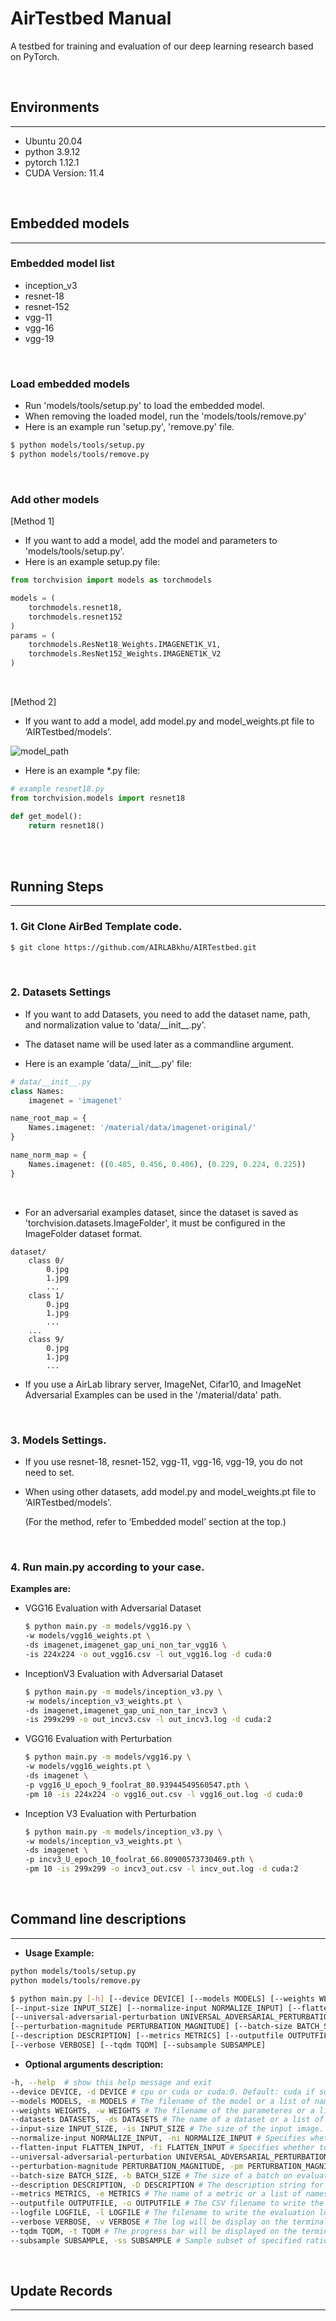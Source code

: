 # AirTestbed Manual
A testbed for training and evaluation of our deep learning research based on PyTorch.

</br>

## Environments
---
- Ubuntu 20.04
- python 3.9.12
- pytorch 1.12.1
- CUDA Version: 11.4 

<br/>

## Embedded models
---
### Embedded model list
- inception_v3
- resnet-18
- resnet-152
- vgg-11
- vgg-16
- vgg-19

<br/>

### Load embedded models
- Run 'models/tools/setup.py' to load the embedded model.
- When removing the loaded model, run the 'models/tools/remove.py'   
- Here is an example run 'setup.py', 'remove.py' file.
```bash
$ python models/tools/setup.py
$ python models/tools/remove.py
```
<br/>

### Add other models
[Method 1]
- If you want to add a model, add the model and parameters to 'models/tools/setup.py'.   
- Here is an example setup.py file:
```python
from torchvision import models as torchmodels

models = (
    torchmodels.resnet18,
    torchmodels.resnet152
)
params = (
    torchmodels.ResNet18_Weights.IMAGENET1K_V1,
    torchmodels.ResNet152_Weights.IMAGENET1K_V2
)
```
</br>

[Method 2]
- If you want to add a model, add model.py and model_weights.pt file to ‘AIRTestbed/models’.

 ![model_path](./archive/img/model_path.png)

- Here is an example *.py file:

```python
# example resnet18.py
from torchvision.models import resnet18

def get_model():
    return resnet18()
```
<br/><br/>

## Running Steps
---

### 1. Git Clone AirBed Template code.
```bash
$ git clone https://github.com/AIRLABkhu/AIRTestbed.git
```
<br/>

### 2. Datasets Settings
- If you want to add Datasets, you need to add the dataset name, path, and normalization value to 'data/\_\_init\_\_.py'. 

- The dataset name will be used later as a commandline argument.

- Here is an example 'data/\_\_init\_\_.py' file:

```python
# data/__init__.py
class Names:
    imagenet = 'imagenet'

name_root_map = {
    Names.imagenet: '/material/data/imagenet-original/'
}

name_norm_map = {
    Names.imagenet: ((0.485, 0.456, 0.406), (0.229, 0.224, 0.225))
}
```
<br/>
    
- For an adversarial examples dataset, since the dataset is saved as 'torchvision.datasets.ImageFolder', it must be configured in the ImageFolder dataset format.

```
dataset/
    class 0/
        0.jpg
        1.jpg
        ...
    class 1/
        0.jpg
        1.jpg
        ...
    ...
    class 9/
        0.jpg
        1.jpg
        ...
```

- If you use a AirLab library server, ImageNet, Cifar10, and ImageNet Adversarial Examples can be used in the '/material/data' path.   

<br/>

### 3. Models Settings.
- If you use resnet-18, resnet-152, vgg-11, vgg-16, vgg-19, you do not need to set.
- When using other datasets, add model.py and model_weights.pt file to ‘AIRTestbed/models’.
    
    (For the method, refer to ‘Embedded model’ section at the top.)
    
<br/>

### 4. Run main.py according to your case.
    
**Examples are:**  
- VGG16 Evaluation with Adversarial Dataset
    
    ```bash
    $ python main.py -m models/vgg16.py \
    -w models/vgg16_weights.pt \
    -ds imagenet,imagenet_gap_uni_non_tar_vgg16 \
    -is 224x224 -o out_vgg16.csv -l out_vgg16.log -d cuda:0
    ```
    
- InceptionV3 Evaluation with Adversarial Dataset
    
    ```bash
    $ python main.py -m models/inception_v3.py \
    -w models/inception_v3_weights.pt \
    -ds imagenet,imagenet_gap_uni_non_tar_incv3 \
    -is 299x299 -o out_incv3.csv -l out_incv3.log -d cuda:2
    ```
    
- VGG16 Evaluation with Perturbation
    
    ```bash
    $ python main.py -m models/vgg16.py \
    -w models/vgg16_weights.pt \
    -ds imagenet \
    -p vgg16_U_epoch_9_foolrat_80.93944549560547.pth \
    -pm 10 -is 224x224 -o vgg16_out.csv -l vgg16_out.log -d cuda:0
    ```
    
- Inception V3 Evaluation with Perturbation
    
    ```bash
    $ python main.py -m models/inception_v3.py \
    -w models/inception_v3_weights.pt \
    -ds imagenet \
    -p incv3_U_epoch_10_foolrat_66.80900573730469.pth \
    -pm 10 -is 299x299 -o incv3_out.csv -l incv_out.log -d cuda:2
    ```
    
</br>

## Command line descriptions

---

- **Usage Example:**

```bash
python models/tools/setup.py
python models/tools/remove.py
```

```bash
$ python main.py [-h] [--device DEVICE] [--models MODELS] [--weights WEIGHTS] [--datasets DATASETS]
[--input-size INPUT_SIZE] [--normalize-input NORMALIZE_INPUT] [--flatten-input FLATTEN_INPUT]
[--universal-adversarial-perturbation UNIVERSAL_ADVERSARIAL_PERTURBATION]
[--perturbation-magnitude PERTURBATION_MAGNITUDE] [--batch-size BATCH_SIZE]
[--description DESCRIPTION] [--metrics METRICS] [--outputfile OUTPUTFILE] [--logfile LOGFILE]
[--verbose VERBOSE] [--tqdm TQDM] [--subsample SUBSAMPLE]
```

- **Optional arguments description:**

```bash
-h, --help  # show this help message and exit
--device DEVICE, -d DEVICE # cpu or cuda or cuda:0. Default: cuda if supported, cpu otherwise.
--models MODELS, -m MODELS # The filename of the model or a list of names splitted with ','. ex) resnet18.py or resnet18.py, vgg16.py
--weights WEIGHTS, -w WEIGHTS # The filename of the parameteres or a list of names splitted with ','. ex) resnet18_weights.pt or resnet18_weights.pt,vgg16_weights.pt
--datasets DATASETS, -ds DATASETS # The name of a dataset or a list of names splitted with ','. ex) imagenet or imagenet,cifar10
--input-size INPUT_SIZE, -is INPUT_SIZE # The size of the input image. ex) 224x224
--normalize-input NORMALIZE_INPUT, -ni NORMALIZE_INPUT # Specifies whether to normalize the input or not.
--flatten-input FLATTEN_INPUT, -fi FLATTEN_INPUT # Specifies whether to flatten the input or not.
--universal-adversarial-perturbation UNIVERSAL_ADVERSARIAL_PERTURBATION, -p UNIVERSAL_ADVERSARIAL_PERTURBATION # The file name of a perturbation image.
--perturbation-magnitude PERTURBATION_MAGNITUDE, -pm PERTURBATION_MAGNITUDE # The maximum inf-norm value of the perturbation image in [0. 255].
--batch-size BATCH_SIZE, -b BATCH_SIZE # The size of a batch on evaluation.
--description DESCRIPTION, -D DESCRIPTION # The description string for this experiment.
--metrics METRICS, -e METRICS # The name of a metric or a list of names splitted with ','. ex) accuracy or accuracy,mean_cls_accuracy
--outputfile OUTPUTFILE, -o OUTPUTFILE # The CSV filename to write the result.
--logfile LOGFILE, -l LOGFILE # The filename to write the evaluation log.
--verbose VERBOSE, -v VERBOSE # The log will be display on the terminal if true.
--tqdm TQDM, -t TQDM # The progress bar will be displayed on the terminal if true.
--subsample SUBSAMPLE, -ss SUBSAMPLE # Sample subset of specified ratio from full dataset.
```

</br>

## Update Records

---